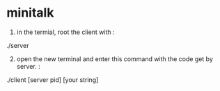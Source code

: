 # minitalk

1)	in the termial, root the client with :

./server

2)	open the new terminal and enter this
	command with the code get by server. :

./client [server pid] [your string]
